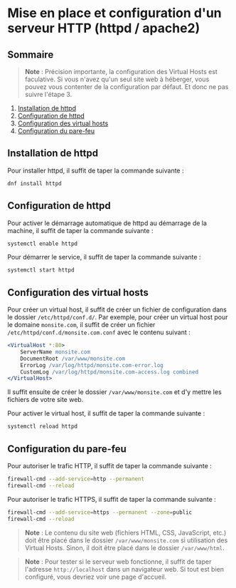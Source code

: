 # Mise en place et configuration d'un serveur HTTP (httpd / apache2)

## Sommaire

> **Note** : Précision importante, la configuration des Virtual Hosts est faculative. Si vous n'avez qu'un seul site web à héberger, vous pouvez vous contenter de la configuration par défaut. Et donc ne pas suivre l'étape 3.

1. [Installation de httpd](#installation-de-httpd)
2. [Configuration de httpd](#configuration-de-httpd)
3. [Configuration des virtual hosts](#configuration-des-virtual-hosts)
4. [Configuration du pare-feu](#configuration-du-pare-feu)

## Installation de httpd

Pour installer httpd, il suffit de taper la commande suivante :

```bash
dnf install httpd
```

## Configuration de httpd

Pour activer le démarrage automatique de httpd au démarrage de la machine, il suffit de taper la commande suivante :
```bash
systemctl enable httpd
```

Pour démarrer le service, il suffit de taper la commande suivante : 
```bash
systemctl start httpd
```

## Configuration des virtual hosts

Pour créer un virtual host, il suffit de créer un fichier de configuration dans le dossier ```/etc/httpd/conf.d/```. Par exemple, pour créer un virtual host pour le domaine ```monsite.com```, il suffit de créer un fichier ```/etc/httpd/conf.d/monsite.com.conf``` avec le contenu suivant :

```apache
<VirtualHost *:80>
    ServerName monsite.com
    DocumentRoot /var/www/monsite.com
    ErrorLog /var/log/httpd/monsite.com-error.log
    CustomLog /var/log/httpd/monsite.com-access.log combined
</VirtualHost>
```

Il suffit ensuite de créer le dossier ```/var/www/monsite.com``` et d'y mettre les fichiers de votre site web.

Pour activer le virtual host, il suffit de taper la commande suivante :
```bash
systemctl reload httpd
```

## Configuration du pare-feu

Pour autoriser le trafic HTTP, il suffit de taper la commande suivante :
```bash
firewall-cmd --add-service=http --permanent
firewall-cmd --reload
```

Pour autoriser le trafic HTTPS, il suffit de taper la commande suivante :
```bash
firewall-cmd --add-service=https --permanent --zone=public
firewall-cmd --reload
```

> **Note** : Le contenu du site web (fichiers HTML, CSS, JavaScript, etc.) doit être placé dans le dossier ```/var/www/monsite.com``` si utilisation des Virtual Hosts. Sinon, il doit être placé dans le dossier ```/var/www/html```.

> **Note** : Pour tester si le serveur web fonctionne, il suffit de taper l'adresse ```http://localhost``` dans un navigateur web. Si tout est bien configuré, vous devriez voir une page d'accueil.

